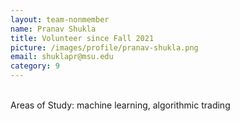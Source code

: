 ```yaml
---
layout: team-nonmember
name: Pranav Shukla
title: Volunteer since Fall 2021
picture: /images/profile/pranav-shukla.png
email: shuklapr@msu.edu
category: 9
---
```


<br/>
Areas of Study: machine learning, algorithmic trading
<br/>
